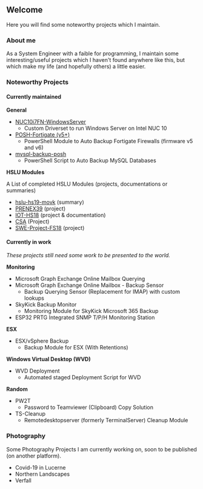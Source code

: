## Welcome

Here you will find some noteworthy projects which I maintain.

### About me

As a System Engineer with a faible for programming, I maintain some interesting/useful projects which I haven't found anywhere like this, but which make my life (and hopefully others) a little easier.

### Noteworthy Projects

#### Currently maintained

**General**

- [NUC10i7FN-WindowsServer](https://github.com/daveschafer/NUC10i7FN-WindowsServer)
  - Custom Driverset to run Windows Server on Intel NUC 10
- [POSH-Fortigate (v5+)](https://github.com/daveschafer/Posh-FortiGate)
  - PowerShell Module to Auto Backup Fortigate Firewalls (firmware v5 and v6)
- [mysql-backup-posh](https://github.com/daveschafer/mysql-backup-posh)
  - PowerShell Script to Auto Backup MySQL Databases

**HSLU Modules**

A List of completed HSLU Modules (projects, documentations or  summaries)  

- [hslu-hs19-movk](https://github.com/daveschafer/hslu-hs19-movk) (summary)
- [PRENEX39](https://github.com/daveschafer/PRENEX39) (project)
- [IOT-HS18](https://github.com/daveschafer/IOT-HS18) (project & documentation)
- [CSA](https://github.com/daveschafer/CSA) (Project)
- [SWE-Project-FS18](https://github.com/daveschafer/SWE-Project-FS18) (project)

#### Currently in work

*These projects still need some work to be presented to the world.*

**Monitoring**

- Microsoft Graph Exchange Online Mailbox Querying
- Microsoft Graph Exchange Online Mailbox - Backup Sensor
  - Backup Querying Sensor (Replacement for IMAP) with custom lookups
- SkyKick Backup Monitor
  - Monitoring Module for SkyKick Microsoft 365 Backup
- ESP32 PRTG Integrated SNMP T/P/H Monitoring Station

**ESX**

- ESX/vSphere Backup
  - Backup Module for ESX (With Retentions)

**Windows Virtual Desktop (WVD)**

- WVD Deployment
  - Automated staged Deployment Script for WVD
  
**Random**

- PW2T
  - Password to Teamviewer (Clipboard) Copy Solution
- TS-Cleanup
  - Remotedesktopserver (formerly TerminalServer) Cleanup Module

### Photography

Some Photography Projects I am currently working on, soon to be published (on another platform).

- Covid-19 in Lucerne
- Northern Landscapes
- Verfall
